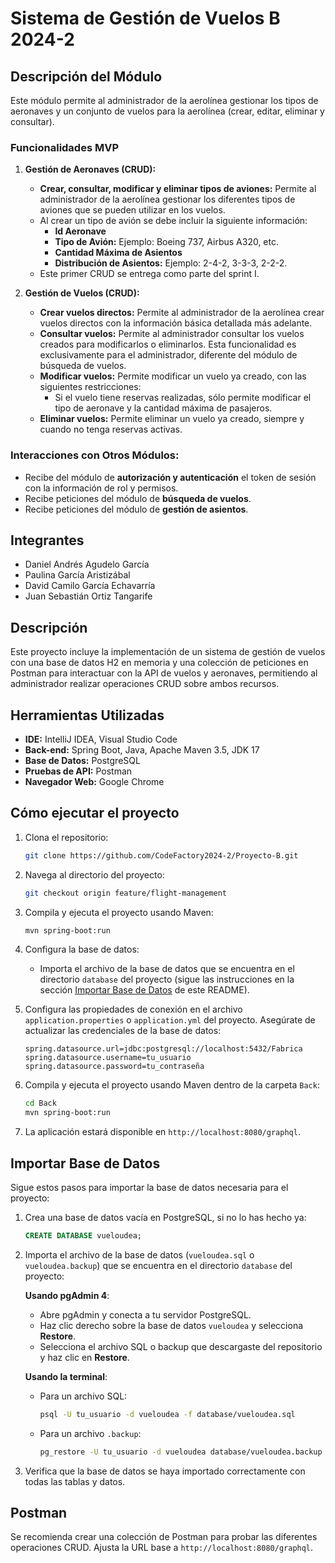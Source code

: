 # Sistema de Gestión de Vuelos B 2024-2

## Descripción del Módulo

Este módulo permite al administrador de la aerolínea gestionar los tipos de aeronaves y un conjunto de vuelos para la aerolínea (crear, editar, eliminar y consultar).

### Funcionalidades MVP

1. **Gestión de Aeronaves (CRUD):**
   - **Crear, consultar, modificar y eliminar tipos de aviones:** Permite al administrador de la aerolínea gestionar los diferentes tipos de aviones que se pueden utilizar en los vuelos. 
   - Al crear un tipo de avión se debe incluir la siguiente información:
     - **Id Aeronave**
     - **Tipo de Avión:** Ejemplo: Boeing 737, Airbus A320, etc.
     - **Cantidad Máxima de Asientos**
     - **Distribución de Asientos:** Ejemplo: 2-4-2, 3-3-3, 2-2-2.
   - Este primer CRUD se entrega como parte del sprint I.

2. **Gestión de Vuelos (CRUD):**
   - **Crear vuelos directos:** Permite al administrador de la aerolínea crear vuelos directos con la información básica detallada más adelante.
   - **Consultar vuelos:** Permite al administrador consultar los vuelos creados para modificarlos o eliminarlos. Esta funcionalidad es exclusivamente para el administrador, diferente del módulo de búsqueda de vuelos.
   - **Modificar vuelos:** Permite modificar un vuelo ya creado, con las siguientes restricciones:
     - Si el vuelo tiene reservas realizadas, sólo permite modificar el tipo de aeronave y la cantidad máxima de pasajeros.
   - **Eliminar vuelos:** Permite eliminar un vuelo ya creado, siempre y cuando no tenga reservas activas.

### Interacciones con Otros Módulos:

- Recibe del módulo de **autorización y autenticación** el token de sesión con la información de rol y permisos.
- Recibe peticiones del módulo de **búsqueda de vuelos**.
- Recibe peticiones del módulo de **gestión de asientos**.

## Integrantes

- Daniel Andrés Agudelo García  
- Paulina García Aristizábal  
- David Camilo García Echavarría  
- Juan Sebastián Ortiz Tangarife  

## Descripción

Este proyecto incluye la implementación de un sistema de gestión de vuelos con una base de datos H2 en memoria y una colección de peticiones en Postman para interactuar con la API de vuelos y aeronaves, permitiendo al administrador realizar operaciones CRUD sobre ambos recursos.

## Herramientas Utilizadas

- **IDE:** IntelliJ IDEA, Visual Studio Code
- **Back-end:** Spring Boot, Java, Apache Maven 3.5, JDK 17
- **Base de Datos:** PostgreSQL
- **Pruebas de API:** Postman
- **Navegador Web:** Google Chrome

## Cómo ejecutar el proyecto

1. Clona el repositorio:
    ```sh
    git clone https://github.com/CodeFactory2024-2/Proyecto-B.git
    ```
2. Navega al directorio del proyecto:
    ```sh
    git checkout origin feature/flight-management
    ```
3. Compila y ejecuta el proyecto usando Maven:
    ```sh
    mvn spring-boot:run
    ```
4. Configura la base de datos:

    - Importa el archivo de la base de datos que se encuentra en el directorio `database` del proyecto (sigue las instrucciones en la sección [Importar Base de Datos](#importar-base-de-datos) de este README).

5. Configura las propiedades de conexión en el archivo `application.properties` o `application.yml` del proyecto. Asegúrate de actualizar las credenciales de la base de datos:

    ```
    spring.datasource.url=jdbc:postgresql://localhost:5432/Fabrica
    spring.datasource.username=tu_usuario
    spring.datasource.password=tu_contraseña
    ```

6. Compila y ejecuta el proyecto usando Maven dentro de la carpeta `Back`:

    ```sh
    cd Back
    mvn spring-boot:run
    ```

7. La aplicación estará disponible en `http://localhost:8080/graphql`.

## Importar Base de Datos

Sigue estos pasos para importar la base de datos necesaria para el proyecto:

1. Crea una base de datos vacía en PostgreSQL, si no lo has hecho ya:

    ```sql
    CREATE DATABASE vueloudea;
    ```

2. Importa el archivo de la base de datos (`vueloudea.sql` o `vueloudea.backup`) que se encuentra en el directorio `database` del proyecto:

    **Usando pgAdmin 4**:
    - Abre pgAdmin y conecta a tu servidor PostgreSQL.
    - Haz clic derecho sobre la base de datos `vueloudea` y selecciona **Restore**.
    - Selecciona el archivo SQL o backup que descargaste del repositorio y haz clic en **Restore**.

    **Usando la terminal**:

    - Para un archivo SQL:

      ```sh
      psql -U tu_usuario -d vueloudea -f database/vueloudea.sql
      ```

    - Para un archivo `.backup`:

      ```sh
      pg_restore -U tu_usuario -d vueloudea database/vueloudea.backup
      ```

3. Verifica que la base de datos se haya importado correctamente con todas las tablas y datos.

## Postman

Se recomienda crear una colección de Postman para probar las diferentes operaciones CRUD. Ajusta la URL base a `http://localhost:8080/graphql`.
